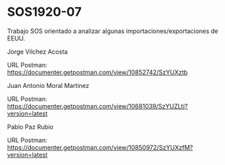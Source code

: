 # SOS1920-07

Trabajo SOS orientado a analizar algunas importaciones/exportaciones de EEUU.


Jorge Vilchez Acosta

URL Postman: https://documenter.getpostman.com/view/10852742/SzYUXztb


Juan Antonio Moral Martinez

URL Postman: https://documenter.getpostman.com/view/10681039/SzYUZLtj?version=latest


Pablo Paz Rubio

URL Postman: https://documenter.getpostman.com/view/10850972/SzYUXzfM?version=latest
